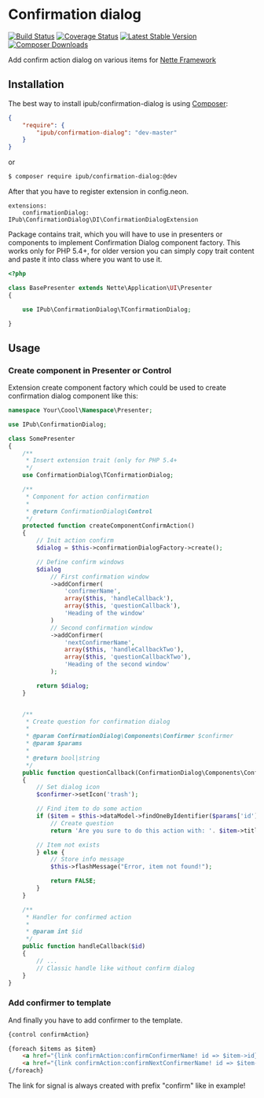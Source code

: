 # Confirmation dialog

[![Build Status](https://img.shields.io/travis/iPublikuj/confirmation-dialog.svg?style=flat-square)](https://travis-ci.org/iPublikuj/confirmation-dialog)
[![Coverage Status](https://coveralls.io/repos/iPublikuj/confirmation-dialog/badge.svg)](https://coveralls.io/r/iPublikuj/confirmation-dialog)
[![Latest Stable Version](https://img.shields.io/packagist/v/ipub/confirmation-dialog.svg?style=flat-square)](https://packagist.org/packages/ipub/confirmation-dialog)
[![Composer Downloads](https://img.shields.io/packagist/dt/ipub/confirmation-dialog.svg?style=flat-square)](https://packagist.org/packages/ipub/confirmation-dialog)

Add confirm action dialog on various items for [Nette Framework](http://nette.org/)

## Installation

The best way to install ipub/confirmation-dialog is using  [Composer](http://getcomposer.org/):

```json
{
	"require": {
		"ipub/confirmation-dialog": "dev-master"
	}
}
```

or

```sh
$ composer require ipub/confirmation-dialog:@dev
```

After that you have to register extension in config.neon.

```neon
extensions:
	confirmationDialog: IPub\ConfirmationDialog\DI\ConfirmationDialogExtension
```

Package contains trait, which you will have to use in presenters or components to implement Confirmation Dialog component factory. This works only for PHP 5.4+, for older version you can simply copy trait content and paste it into class where you want to use it.

```php
<?php

class BasePresenter extends Nette\Application\UI\Presenter
{

	use IPub\ConfirmationDialog\TConfirmationDialog;

}
```

## Usage

### Create component in Presenter or Control

Extension create component factory which could be used to create confirmation dialog component like this:

```php
namespace Your\Coool\Namespace\Presenter;

use IPub\ConfirmationDialog;

class SomePresenter
{
	/**
	 * Insert extension trait (only for PHP 5.4+
	 */
	use ConfirmationDialog\TConfirmationDialog;

	/**
	 * Component for action confirmation
	 *
	 * @return ConfirmationDialog\Control
	 */
	protected function createComponentConfirmAction()
	{
		// Init action confirm
		$dialog = $this->confirmationDialogFactory->create();

		// Define confirm windows
		$dialog
			// First confirmation window
			->addConfirmer(
				'confirmerName',
				array($this, 'handleCallback'),
				array($this, 'questionCallback'),
				'Heading of the window'
			)
			// Second confirmation window
			->addConfirmer(
				'nextConfirmerName',
				array($this, 'handleCallbackTwo'),
				array($this, 'questionCallbackTwo'),
				'Heading of the second window'
			);

		return $dialog;
	}


	/**
	 * Create question for confirmation dialog
	 *
	 * @param ConfirmationDialog\Components\Confirmer $confirmer
	 * @param $params
	 *
	 * @return bool|string
	 */
	public function questionCallback(ConfirmationDialog\Components\Confirmer $confirmer, $params)
	{
		// Set dialog icon
		$confirmer->setIcon('trash');

		// Find item to do some action
		if ($item = $this->dataModel->findOneByIdentifier($params['id'])) {
			// Create question
			return 'Are you sure to do this action with: '. $item->title;

		// Item not exists
		} else {
			// Store info message
			$this->flashMessage("Error, item not found!");

			return FALSE;
		}
	}

	/**
	 * Handler for confirmed action
	 *
	 * @param int $id
	 */
	public function handleCallback($id)
	{
		// ...
		// Classic handle like without confirm dialog
	}
}
```

### Add confirmer to template

And finally you have to add confirmer to the template.

```html
{control confirmAction}

{foreach $items as $item}
    <a href="{link confirmAction:confirmConfirmerName! id => $item->id}">Do something with item {$item->title}</a>
    <a href="{link confirmAction:confirmNextConfirmerName! id => $item->id}">Do something else with item {$item->title}</a>
{/foreach}
```

The link for signal is always created with prefix "confirm" like in example!
